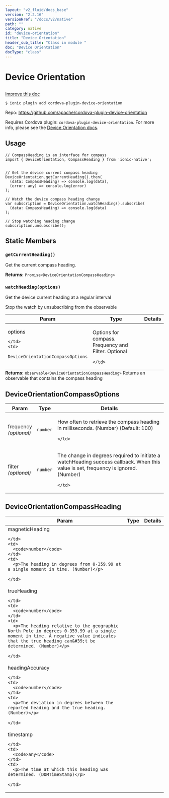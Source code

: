 ```yaml
---
layout: "v2_fluid/docs_base"
version: "2.2.16"
versionHref: "/docs/v2/native"
path: ""
category: native
id: "device-orientation"
title: "Device Orientation"
header_sub_title: "Class in module "
doc: "Device Orientation"
docType: "class"
---
```








<h1 class="api-title">
  
  Device Orientation
  

  

  </h1>

<a class="improve-v2-docs" href="http://github.com/driftyco/ionic-native/edit/master/src/plugins/deviceorientation.ts#L39">
  Improve this doc
</a>



<!-- decorators -->





<pre><code>$ ionic plugin add cordova-plugin-device-orientation</code></pre>
<p>Repo:
  <a href="https://github.com/apache/cordova-plugin-device-orientation">
    https://github.com/apache/cordova-plugin-device-orientation
  </a>
</p>

<!-- description -->

<p>Requires Cordova plugin: <code>cordova-plugin-device-orientation</code>. For more info, please see the <a href="https://github.com/apache/cordova-plugin-device-orientation">Device Orientation docs</a>.</p>



<!-- if doc.decorators -->

<!-- @usage tag -->

<h2>Usage</h2>

<pre><code class="lang-typescript">// CompassHeading is an interface for compass
import { DeviceOrientation, CompassHeading } from &#39;ionic-native&#39;;


// Get the device current compass heading
DeviceOrientation.getCurrentHeading().then(
  (data: CompassHeading) =&gt; console.log(data),
  (error: any) =&gt; console.log(error)
);

// Watch the device compass heading change
var subscription = DeviceOrientation.watchHeading().subscribe(
  (data: CompassHeading) =&gt; console.log(data)
);

// Stop watching heading change
subscription.unsubscribe();
</code></pre>




<!-- @property tags -->


<h2>Static Members</h2>

<div id="getCurrentHeading"></div>
<h3><code>getCurrentHeading()</code>
  
</h3>


Get the current compass heading.






<div class="return-value" markdown="1">
  <i class="icon ion-arrow-return-left"></i>
  <b>Returns:</b> 
<code>Promise&lt;DeviceOrientationCompassHeading&gt;</code> 
</div>



<div id="watchHeading"></div>
<h3><code>watchHeading(options)</code>
  
</h3>




Get the device current heading at a regular interval

Stop the watch by unsubscribing from the observable


<table class="table param-table" style="margin:0;">
  <thead>
  <tr>
    <th>Param</th>
    <th>Type</th>
    <th>Details</th>
  </tr>
  </thead>
  <tbody>
  
  <tr>
    <td>
      options
      
      
    </td>
    <td>
      
<code>DeviceOrientationCompassOptions</code>
    </td>
    <td>
      <p>Options for compass. Frequency and Filter. Optional</p>

      
    </td>
  </tr>
  
  </tbody>
</table>





<div class="return-value" markdown="1">
  <i class="icon ion-arrow-return-left"></i>
  <b>Returns:</b> 
<code>Observable&lt;DeviceOrientationCompassHeading&gt;</code> Returns an observable that contains the compass heading
</div>




<!-- methods on the class -->



<!-- other classes -->

<!-- end other classes -->

<!-- interfaces -->

<!--<h2><a class="anchor" name="interfaces" href="#interfaces"></a>Interfaces</h2>-->


<h2><a class="anchor" name="DeviceOrientationCompassOptions" href="#DeviceOrientationCompassOptions"></a>DeviceOrientationCompassOptions</h2>


<table class="table param-table" style="margin:0;">
  <thead>
  <tr>
    <th>Param</th>
    <th>Type</th>
    <th>Details</th>
  </tr>
  </thead>
  <tbody>
  
  <tr>
    <td>
      frequency
      <div><em>(optional)</em></div>
    </td>
    <td>
      <code>number</code>
    </td>
    <td>
      <p>How often to retrieve the compass heading in milliseconds. (Number) (Default: 100)</p>

    </td>
  </tr>
  
  <tr>
    <td>
      filter
      <div><em>(optional)</em></div>
    </td>
    <td>
      <code>number</code>
    </td>
    <td>
      <p>The change in degrees required to initiate a watchHeading success callback. When this value is set, frequency is ignored. (Number)</p>

    </td>
  </tr>
  
  </tbody>
</table>




<h2><a class="anchor" name="DeviceOrientationCompassHeading" href="#DeviceOrientationCompassHeading"></a>DeviceOrientationCompassHeading</h2>


<table class="table param-table" style="margin:0;">
  <thead>
  <tr>
    <th>Param</th>
    <th>Type</th>
    <th>Details</th>
  </tr>
  </thead>
  <tbody>
  
  <tr>
    <td>
      magneticHeading
      
    </td>
    <td>
      <code>number</code>
    </td>
    <td>
      <p>The heading in degrees from 0-359.99 at a single moment in time. (Number)</p>

    </td>
  </tr>
  
  <tr>
    <td>
      trueHeading
      
    </td>
    <td>
      <code>number</code>
    </td>
    <td>
      <p>The heading relative to the geographic North Pole in degrees 0-359.99 at a single moment in time. A negative value indicates that the true heading can&#39;t be determined. (Number)</p>

    </td>
  </tr>
  
  <tr>
    <td>
      headingAccuracy
      
    </td>
    <td>
      <code>number</code>
    </td>
    <td>
      <p>The deviation in degrees between the reported heading and the true heading. (Number)</p>

    </td>
  </tr>
  
  <tr>
    <td>
      timestamp
      
    </td>
    <td>
      <code>any</code>
    </td>
    <td>
      <p>The time at which this heading was determined. (DOMTimeStamp)</p>

    </td>
  </tr>
  
  </tbody>
</table>





<!-- end interfaces -->

<!-- related link --><!-- end content block -->


<!-- end body block -->

